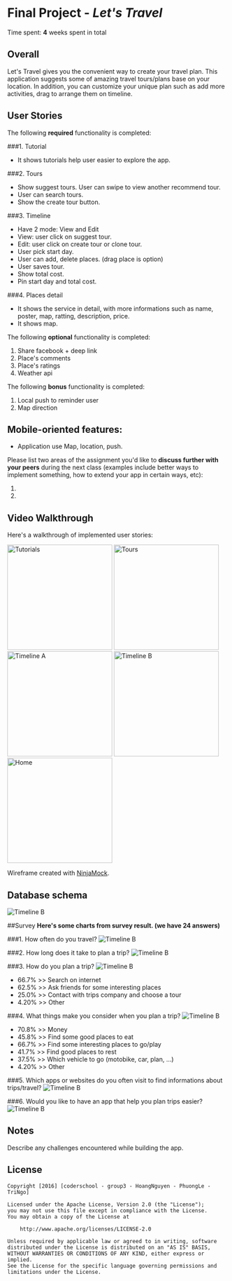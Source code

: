 # Final Project - *Let's Travel*

Time spent: **4** weeks spent in total
## Overall
   
   Let's Travel gives you the convenient way to create your travel plan. This application suggests some of amazing travel tours/plans base on your location. In addition, you can customize your unique plan such as add more activities, drag to arrange them on timeline.

## User Stories

The following **required** functionality is completed:

###1. Tutorial
   - It shows tutorials help user easier to explore the app.

###2. Tours
   - Show suggest tours. User can swipe to view another recommend tour.
   - User can search tours.
   - Show the create tour button.

###3. Timeline
   - Have 2 mode: View and Edit
   - View: user click on suggest tour.
   - Edit: user click on create tour or clone tour.
   - User pick start day.
   - User can add, delete places. (drag place is option)
   - User saves tour.
   - Show total cost.
   - Pin start day and total cost.

###4. Places detail
   - It shows the service in detail, with more informations such as name, poster, map, ratting, description, price.
   - It shows map.

The following **optional** functionality is completed:

1. Share facebook + deep link
2. Place's comments
3. Place's ratings
4. Weather api

The following **bonus** functionality is completed:

1. Local push to reminder user
2. Map direction

## Mobile-oriented features:
   - Application use Map, location, push.

Please list two areas of the assignment you'd like to **discuss further with your peers** during the next class (examples include better ways to implement something, how to extend your app in certain ways, etc):

  1.
  2.


## Video Walkthrough

Here's a walkthrough of implemented user stories:

<img src='http://i.imgur.com/70kpFzz.png' title='Tutorials' width='240' />  <img src='http://i.imgur.com/qyESTOt.png' title='Tours' width='240' />  <img src='http://i.imgur.com/lbeKvTO.png' title='Timeline A' width='240' />
<img src='http://i.imgur.com/va8MUQH.png' title='Timeline B' width='240' /> <img src='http://i.imgur.com/iS8NXR2.png' title='Home' width='240' />

Wireframe created with [NinjaMock](https://www.ninjamock.com).

## Database schema

<img src='http://i.imgur.com/6aTVRxO.png' title='Timeline B' width='' />

##Survey
**Here's some charts from survey result. (we have 24 answers)**

###1. How often do you travel?
<img src='http://i.imgur.com/EqKxPjC.png' title='Timeline B' width='' />

###2. How long does it take to plan a trip?
<img src='http://i.imgur.com/qNfAvWg.png' title='Timeline B' width='' />

###3. How do you plan a trip?
<img src='http://i.imgur.com/wSQ4igW.png' title='Timeline B' width='' />
   - 66.7%  >> Search on internet
   - 62.5%  >> Ask friends for some interesting places
   - 25.0%  >> Contact with trips company and choose a tour
   - 4.20%  >> Other
   
###4. What things make you consider when you plan a trip?
<img src='http://i.imgur.com/tU3UyZ1.png' title='Timeline B' width='' />
   - 70.8%  >> Money
   - 45.8%  >> Find some good places to eat
   - 66.7%  >> Find some interesting places to go/play
   - 41.7%  >> Find good places to rest
   - 37.5%  >> Which vehicle to go (motobike, car, plan, ...)
   - 4.20%  >> Other
   
###5. Which apps or websites do you often visit to find informations about trips/travel?
<img src='http://i.imgur.com/Cp6qmLL.png' title='Timeline B' width='' />

###6. Would you like to have an app that help you plan trips easier?
<img src='http://i.imgur.com/XegRdFy.png' title='Timeline B' width='' />

## Notes

Describe any challenges encountered while building the app.

## License

    Copyright [2016] [coderschool - group3 - HoangNguyen - PhuongLe - TriNgo]

    Licensed under the Apache License, Version 2.0 (the "License");
    you may not use this file except in compliance with the License.
    You may obtain a copy of the License at

        http://www.apache.org/licenses/LICENSE-2.0

    Unless required by applicable law or agreed to in writing, software
    distributed under the License is distributed on an "AS IS" BASIS,
    WITHOUT WARRANTIES OR CONDITIONS OF ANY KIND, either express or implied.
    See the License for the specific language governing permissions and
    limitations under the License.
